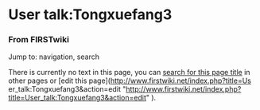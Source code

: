 
# User talk:Tongxuefang3

### From FIRSTwiki

Jump to: navigation, search

There is currently no text in this page, you can [search for this page
title](/index.php/Special:Search/Tongxuefang3 "Special:Search/Tongxuefang3" )
in other pages or [edit this page](http://www.firstwiki.net/index.php?title=Us
er_talk:Tongxuefang3&action=edit
"http://www.firstwiki.net/index.php?title=User_talk:Tongxuefang3&action=edit"
).


